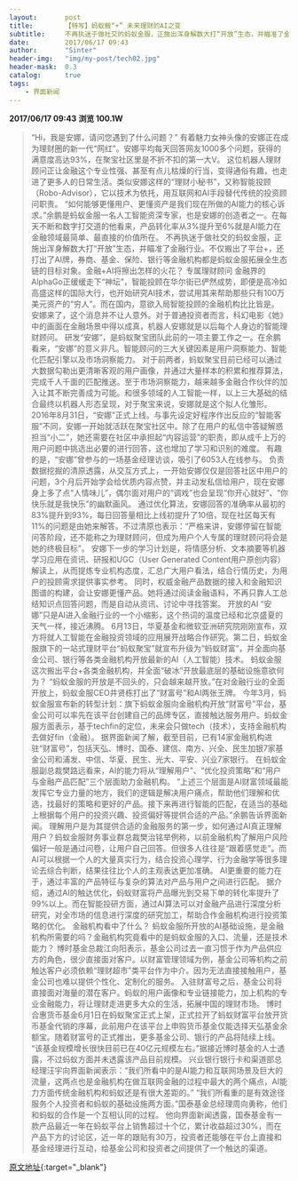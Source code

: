 ```yaml
---
layout:       post
title:        【特写】蚂蚁搬“+” 未来理财的AI之变
subtitle:     不再执迷于做社交的蚂蚁金服，正施出浑身解数大打“开放”生态，并瞄准了金融行业。金融+AI将擦出怎样的火花？
date:         2017/06/17 09:43
author:       "Sinter"
header-img:   "img/my-post/tech02.jpg"
header-mask:  0.3
catalog:      true
tags:
    - 界面新闻
---
```


**2017/06/17 09:43**  **浏览 100.1W**

> “Hi，我是安娜，请问您遇到了什么问题？”
有着魅力女神头像的安娜正在成为理财圈的新一代“网红”。安娜平均每天回答网友1000多个问题，获得的满意度高达93%，在聚宝社区里是不折不扣的第一大V。
这位机器人理财顾问正让金融这个专业性强、甚至有点儿枯燥的行当，变得通俗有趣，也走进了更多人的日常生活。类似安娜这样的“理财小秘书”，又称智能投顾（Robo-Advisor），它以技术为依托，用互联网和AI手段替代传统的投资顾问职责。
“如何能够更懂用户、更懂资产是我们现在所做的AI能力的核心诉求。”余鹏是蚂蚁金服一名人工智能资深专家，也是安娜的创造者之一。在每天不断和数字打交道的他看来，产品转化率从3%提升至6%就是AI能力在金融领域最简单、最直接的价值所在。
不再执迷于做社交的蚂蚁金服，正施出浑身解数大打“开放”生态，并瞄准了金融行业。不仅搬出了平台+，还打出了AI牌，券商、基金、保险、银行等金融机构都是蚂蚁金服拓展全生态链的目标对象。金融+AI将擦出怎样的火花？
专属理财顾问
金融界的AlphaGo正缓缓走下“神坛”，智能投顾在华尔街已俨然成势，即便是高冷如高盛这样的国际大行，也开始研究AI技术，尝试用其来帮助那些只有100万美元资产的“穷人”。而在国内，意欲入局智能投顾的金融机构比比皆是。
安娜来了，这个消息并不让人意外。对于普通投资者而言，科幻电影《她》中的画面在金融场景中得以成真，机器人安娜就是以后每个人身边的智能理财顾问。
研发“安娜”，是蚂蚁聚宝团队此前的一项主要工作之一。在余鹏看来，“安娜”的意义非凡。智能顾问的三大关键因素是用户洞察能力、智能化匹配引擎以及市场洞察能力。
对于前两者，蚂蚁聚宝目前已经可以通过大数据勾勒出更清晰客观的用户画像，并通过大量样本的积累和推荐算法，完成千人千面的匹配推送。至于市场洞察能力，越来越多金融合作伙伴的加入让其不断完善成为可能。和很多领域的人工智能一样，以上三大基础的结合最终以机器人形态呈现，对于聚宝来说，安娜就是这个拟人化雏形。
2016年8月31日，“安娜”正式上线。与事先设定好程序作出反应的“智能客服”不同，安娜一开始就活跃在聚宝社区中。除了在用户的私信中答疑解惑担当“小二”，她还需要在社区中承担起“内容运营”的职责，即从成千上万的用户问题中挑选出必要的进行回答，这也增加了学习和识别的难度。
有趣的是，“安娜”曾参与的一场基金经理访谈，吸引了6053人在线参与。
负责数据挖掘的清原透露，从交互方式上，一开始安娜仅仅是回答社区中用户的问题，3个月后开始学会给优质内容点赞，并主动发私信给用户，现在安娜身上多了点“人情味儿”，偶尔面对用户的“调戏”也会呈现“你开心就好”、“你快乐就是我快乐”的幽默画风。
通过优化算法，安娜回答的准确率从最初的83%提升到93%，每日回答量相比上线初提升了10倍，现在社区每天有11%的问题是由她来解答。不过清原也表示：“严格来讲，安娜停留在智能问答阶段，还不能称之为理财顾问，但成为用户个人专属的理财顾问将会是她的终极目标”。
安娜下一步的学习计划是，将情感分析、文本摘要等机器学习应用在资讯、研报和UGC（User Generated Content用户原创内容）解读上，从而提炼专业机构态度，汇总广大用户看法，结合行情历史，为用户的投顾需求提供事实参考。
同时，权威金融产品数据的接入和金融知识图谱的构建，会让安娜更懂产品。她将通过阅读金融语料，不再只靠人工总结知识点回答问题，而是自动从资讯、讨论中寻找答案。
开放的AI
“安娜”只是AI进入金融行业的一个小缩影，这个热词的温度已经和北京盛夏的天气一样，接近沸腾。
6月13日，华夏基金和微软亚洲研究院刚刚宣布，双方将就人工智能在金融投资领域的应用展开战略合作研究。第二日，蚂蚁金服旗下的一站式理财平台“蚂蚁聚宝”就宣布升级为“蚂蚁财富”，并全面向基金公司、银行等各类金融机构开放最新的AI（人工智能）技术。
蚂蚁金服这次搬出平台+各类金融机构，并全面“破冰”开放最底层的基础设施意欲何为？
“蚂蚁金服的开放是不回头的，只会越来越开放。”在对金融行业的全面开放上，蚂蚁金服CEO井贤栋打出了“财富号”和AI两张王牌。
今年3月，蚂蚁金服宣布新的转型计划：旗下蚂蚁金服向金融机构开放“财富号”平台，基金公司可以率先在该平台创建自己的品牌专区，直接触达服务用户。蚂蚁金服方面表示，基于techfin的定位，未来会只做tech（技术），支持金融机构去做好fin（金融）。
据界面新闻了解，截至目前，已有14家金融机构进驻“财富号”，包括天弘、博时、国泰、建信、南方、兴全、民生加银7家基金公司和浦发、中信、华夏、民生、光大、平安、兴业7家银行。
在蚂蚁金服副总裁樊路远看来，AI的能力将从“理解用户”、“优化投资策略”和“用户与金融产品匹配”三个层面助力金融机构。
“上述三个层面是AI财富领域最能发挥它专业力量的地方，我们的逻辑是解决用户痛点，帮助他们理解和优选，找最好的策略和更好的产品。接下来再进行智能的匹配，在适当的基础上根据每个用户的投资兴趣、投资偏好等提供合适的产品。”余鹏告诉界面新闻。
理解用户是为其提供合适的金融服务的第一步，如何通过AI真正理解用户？蚂蚁金服财务事业群总裁樊治铭举例称，以前金融机构了解用户风险偏好一般是通过问卷，让用户自己回答。但很多人往往是“跟着感觉走”。而AI可以根据一个人的大量真实行为，结合投资心理学、行为金融学等很多理论去综合判断，结果往往比个人的主观表达更加准确。
AI更重要的能力在于，通过丰富的产品特征与复杂的算法对产品与用户之间进行匹配。
据介绍，通过AI的触达优化，蚂蚁财富将产品曝光到交易下单的转化率提升了99%以上。而在智能投研方面，通过AI算法可以对金融产品进行深度分析研究，对全市场的信息进行深度的研究加工，帮助合作金融机构进行投资策略的优化。
金融机构看中了什么？
蚂蚁金服所开放的AI基础设施，是金融机构所需要的吗？金融机构究竟看中的是蚂蚁金服的入口、流量，还是技术能力？
博时基金总裁江向阳表示，基金公司过去一直习惯于作为产品供应方的角色，很少直接面对客户。以财富管理领域为例，基金公司等机构之前触达客户必须依赖“理财超市”类平台作为中介。因为无法直接接触用户，基金公司也难以提供个性化、定制化的服务。
入驻财富号之后，基金公司将直接面对海量的潜在客户。蚂蚁的用户画像和专业链接能力，加上机构的专业金融能力，将让理财走进更多大众的生活，拓展中国的理财市场。
博时合惠货币基金6月1日在蚂蚁聚宝正式上架，正式拉开了蚂蚁财富平台放开货币基金代销的序幕，此前用户在该平台上申购货币基金仅能选择天弘基金余额宝。随着财富号的正式推出，更多基金公司、银行的产品将陆续上线。
“该基金规模增长很快目前已在40亿元规模左右。”据接近博时基金的人士透露，不过蚂蚁方面并未透露该产品目前规模。
兴业银行银行卡和渠道部总经理汪宇向界面新闻表示：“我们所看中的是AI能力和互联网场景及巨大的流量，这两点也是金融机构在做互联网金融的过程中最大的两个痛点，AI能力方面传统金融机构和蚂蚁还是有很大差距的。”
“我们所看重的是有效途径服务个人投资者和蚂蚁的基础设施两方面。”国泰基金总经理周向勇称，他们和蚂蚁的合作是一个互相认同的过程。
他向界面新闻透露，国泰基金有一款产品最近一年在蚂蚁平台上销售超过十个亿，累计收益超过30%，而在产品下方的讨论区，近一年的跟贴有30万，投资者还能够在平台上直接和基金经理进行互动，给基金公司和投资者之间提供了一个触达的渠道。


[原文地址](http://www.jiemian.com/article/1403209.html){:target="_blank"}


